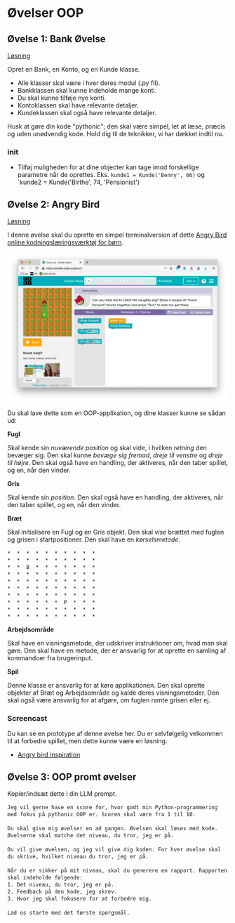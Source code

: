# Øvelser OOP

## Øvelse 1: Bank Øvelse

[Løsning](exercises/solution/04_oop/solution.rst)

Opret en Bank, en Konto, og en Kunde klasse.

- Alle klasser skal være i hver deres modul (.py fil).
- Bankklassen skal kunne indeholde mange konti.
- Du skal kunne tilføje nye konti.
- Kontoklassen skal have relevante detaljer.
- Kundeklassen skal også have relevante detaljer.

Husk at gøre din kode "pythonic"; den skal være simpel, let at læse, præcis og uden unødvendig kode. Hold dig til de teknikker, vi har dækket indtil nu.

### __init__
- Tilføj muligheden for at dine objecter kan tage imod forskellige parametre når de oprettes. Eks. `kunde1 = Kunde('Benny', 66)` og `kunde2 = Kunde('Birthe', 74, 'Pensionist')


## Øvelse 2: Angry Bird

[Løsning](exercises/solution/04_oop/solution.rst)

I denne øvelse skal du oprette en simpel terminalversion af dette [Angry Bird online kodningslæringsværktøj for børn](https://studio.code.org/hoc/1).

![Angry Bird](angry_bird.png)

Du skal lave dette som en OOP-applikation, og dine klasser kunne se sådan ud:

**Fugl**

Skal kende sin *nuværende position* og skal vide, i hvilken *retning* den bevæger sig. Den skal kunne *bevæge sig fremad*, *dreje til venstre* og *dreje til højre*. Den skal også have en handling, der aktiveres, når den taber spillet, og en, når den vinder.

**Gris**

Skal kende sin *position*. Den skal også have en handling, der aktiveres, når den taber spillet, og en, når den vinder.

**Bræt**

Skal initialisere en Fugl og en Gris objekt. Den skal *vise* brættet med fuglen og grisen i startpositioner. Den skal have en *kørselsmetode*.

```plaintext
*  *  *  *  *  *  *  *  *  *
*  *  *  *  *  *  *  *  *  *
*  *  B  *  *  *  *  *  *  *
*  *  *  *  *  *  *  *  *  *
*  *  *  *  *  *  *  *  *  *
*  *  *  *  *  *  *  *  *  *
*  *  *  *  *  *  *  *  *  *
*  *  *  *  *  *  P  *  *  *
*  *  *  *  *  *  *  *  *  *
*  *  *  *  *  *  *  *  *  *
```

**Arbejdsområde**

Skal have en visningsmetode, der udskriver instruktioner om, hvad man skal gøre. Den skal have en metode, der er ansvarlig for at oprette en samling af kommandoer fra brugerinput.

**Spil**

Denne klasse er ansvarlig for at køre applikationen. Den skal oprette objekter af Bræt og Arbejdsområde og kalde deres visningsmetoder. Den skal også være ansvarlig for at afgøre, om fuglen ramte grisen eller ej.

### Screencast

Du kan se en prototype af denne øvelse her. Du er selvfølgelig velkommen til at forbedre spillet, men dette kunne være en løsning.

* [Angry bird inspiration](https://youtu.be/n9Ths1CSCkU?si=gBvTNk3p4Odux7yQ)


## Øvelse 3: OOP promt øvelser

Kopier/indsæt dette i din LLM prompt.

```plaintext
Jeg vil gerne have en score for, hvor godt min Python-programmering med fokus på pythonic OOP er. Scoren skal være fra 1 til 10.

Du skal give mig øvelser en ad gangen. Øvelsen skal løses med kode. Øvelserne skal matche det niveau, du tror, jeg er på.

Du vil give øvelsen, og jeg vil give dig koden. For hver øvelse skal du skrive, hvilket niveau du tror, jeg er på.

Når du er sikker på mit niveau, skal du generere en rapport. Rapporten skal indeholde følgende:
1. Det niveau, du tror, jeg er på.
2. Feedback på den kode, jeg skrev.
3. Hvor jeg skal fokusere for at forbedre mig.

Lad os starte med det første spørgsmål.
```
